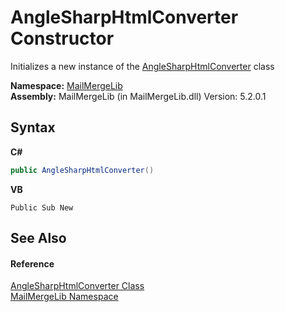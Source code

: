 # AngleSharpHtmlConverter Constructor 
 

Initializes a new instance of the <a href="a61fb047-288e-daae-a6ab-83e1b9b24c1d">AngleSharpHtmlConverter</a> class

**Namespace:**&nbsp;<a href="31c6ebbe-d683-7561-7308-5a5ee1f76bf5">MailMergeLib</a><br />**Assembly:**&nbsp;MailMergeLib (in MailMergeLib.dll) Version: 5.2.0.1

## Syntax

**C#**<br />
``` C#
public AngleSharpHtmlConverter()
```

**VB**<br />
``` VB
Public Sub New
```


## See Also


#### Reference
<a href="a61fb047-288e-daae-a6ab-83e1b9b24c1d">AngleSharpHtmlConverter Class</a><br /><a href="31c6ebbe-d683-7561-7308-5a5ee1f76bf5">MailMergeLib Namespace</a><br />